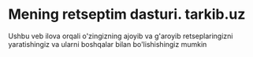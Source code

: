# Mening retseptim dasturi. tarkib.uz

Ushbu veb ilova orqali o'zingizning ajoyib va g'aroyib retseplaringizni yaratishingiz va ularni boshqalar bilan bo'lishishingiz mumkin
